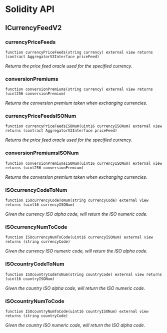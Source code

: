 # Solidity API

## ICurrencyFeedV2

### currencyPriceFeeds

```solidity
function currencyPriceFeeds(string currency) external view returns (contract AggregatorV3Interface priceFeed)
```

_Returns the price feed oracle used for the specified currency._

### conversionPremiums

```solidity
function conversionPremiums(string currency) external view returns (uint256 conversionPremium)
```

_Returns the conversion premium taken when exchanging currencies._

### currencyPriceFeedsISONum

```solidity
function currencyPriceFeedsISONum(uint16 currencyISONum) external view returns (contract AggregatorV3Interface priceFeed)
```

_Returns the price feed oracle used for the specified currency._

### conversionPremiumsISONum

```solidity
function conversionPremiumsISONum(uint16 currencyISONum) external view returns (uint256 conversionPremium)
```

_Returns the conversion premium taken when exchanging currencies._

### ISOcurrencyCodeToNum

```solidity
function ISOcurrencyCodeToNum(string currencyCode) external view returns (uint16 currencyISONum)
```

_Given the currency ISO alpha code, will return the ISO numeric code._

### ISOcurrencyNumToCode

```solidity
function ISOcurrencyNumToCode(uint16 currencyISONum) external view returns (string currencyCode)
```

_Given the currency ISO numeric code, will return the ISO alpha code._

### ISOcountryCodeToNum

```solidity
function ISOcountryCodeToNum(string countryCode) external view returns (uint16 countryISONum)
```

_Given the country ISO alpha code, will return the ISO numeric code._

### ISOcountryNumToCode

```solidity
function ISOcountryNumToCode(uint16 countryISONum) external view returns (string countryCode)
```

_Given the country ISO numeric code, will return the ISO alpha code._

